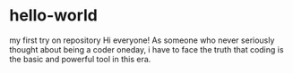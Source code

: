 # hello-world
my first try on repository
Hi everyone!
As someone who never seriously thought about being a coder oneday, i have to face the truth that coding is the basic and powerful tool in  this era.
